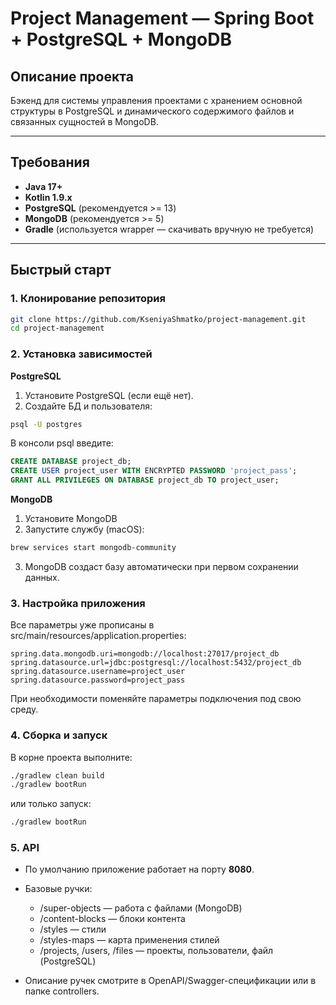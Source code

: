 # Project Management — Spring Boot + PostgreSQL + MongoDB

## Описание проекта

Бэкенд для системы управления проектами с хранением основной структуры в PostgreSQL и динамического содержимого файлов и связанных сущностей в MongoDB.

---

## Требования

- **Java 17+**
- **Kotlin 1.9.x**
- **PostgreSQL** (рекомендуется >= 13)
- **MongoDB** (рекомендуется >= 5)
- **Gradle** (используется wrapper — скачивать вручную не требуется)

---

## Быстрый старт

### 1. Клонирование репозитория

```bash
git clone https://github.com/KseniyaShmatko/project-management.git
cd project-management
```

### 2. Установка зависимостей

**PostgreSQL**
1. Установите PostgreSQL (если ещё нет).
2. Создайте БД и пользователя:
```bash
psql -U postgres
```

В консоли psql введите:
```sql
CREATE DATABASE project_db;
CREATE USER project_user WITH ENCRYPTED PASSWORD 'project_pass';
GRANT ALL PRIVILEGES ON DATABASE project_db TO project_user;
```

**MongoDB**

1. Установите MongoDB
2. Запустите службу (macOS):
```bash
brew services start mongodb-community
```

3. MongoDB создаст базу автоматически при первом сохранении данных.

### 3. Настройка приложения

Все параметры уже прописаны в src/main/resources/application.properties:

```
spring.data.mongodb.uri=mongodb://localhost:27017/project_db
spring.datasource.url=jdbc:postgresql://localhost:5432/project_db
spring.datasource.username=project_user
spring.datasource.password=project_pass
```
При необходимости поменяйте параметры подключения под свою среду.

### 4. Сборка и запуск

В корне проекта выполните:
```bash
./gradlew clean build
./gradlew bootRun
```

или только запуск:
```bash
./gradlew bootRun
```

### 5. API

- По умолчанию приложение работает на порту **8080**.

- Базовые ручки:
  - /super-objects — работа с файлами (MongoDB)
  - /content-blocks — блоки контента
  - /styles — стили
  - /styles-maps — карта применения стилей
  - /projects, /users, /files — проекты, пользователи, файл (PostgreSQL)

- Описание ручек смотрите в OpenAPI/Swagger-спецификации или в папке controllers.
